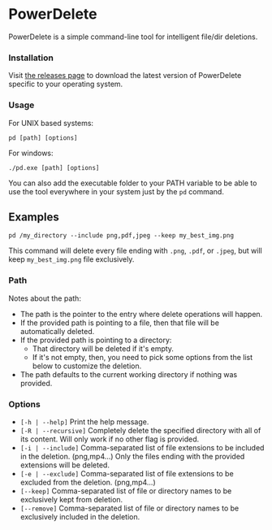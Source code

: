 # PowerDelete
PowerDelete is a simple command-line tool for intelligent file/dir deletions.
### Installation
Visit <a href="https://github.com/nidhalmessaoudi/PowerDelete/releases">the releases page</a> to download the latest version of PowerDelete specific to your operating system.
### Usage
For UNIX based systems:
```
pd [path] [options]
```
For windows:
```
./pd.exe [path] [options]
```
You can also add the executable folder to your PATH variable to be able to use the tool everywhere in your system just by the `pd` command.
## Examples
```
pd /my_directory --include png,pdf,jpeg --keep my_best_img.png
```
This command will delete every file ending with `.png`, `.pdf`, or `.jpeg`, but will keep `my_best_img.png` file exclusively.
### Path
Notes about the path:
- The path is the pointer to the entry where delete operations will happen.
- If the provided path is pointing to a file, then that file will be automatically deleted.
- If the provided path is pointing to a directory:
  - That directory will be deleted if it's empty.
  - If it's not empty, then, you need to pick some options from the list below to customize the deletion.
- The path defaults to the current working directory if nothing was provided.
### Options
- `[-h | --help]` Print the help message.
- `[-R | --recursive]` Completely delete the specified directory with all of its content. Will only work if no other flag is provided.
- `[-i | --include]` Comma-separated list of file extensions to be included in the deletion. (png,mp4...) Only the files ending with the provided extensions will be deleted.
- `[-e | --exclude]` Comma-separated list of file extensions to be excluded from the deletion. (png,mp4...)
- `[--keep]` Comma-separated list of file or directory names to be exclusively kept from deletion.
- `[--remove]` Comma-separated list of file or directory names to be exclusively included in the deletion.

